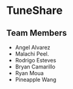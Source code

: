 # TuneShare

## Team Members
* Angel Alvarez
* Malachi Peel.
* Rodrigo Esteves
* Bryan Camarillo
* Ryan Moua
* Pineapple Wang
